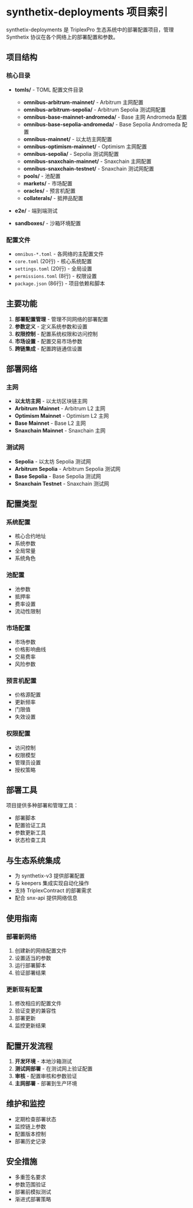 # synthetix-deployments 项目索引

synthetix-deployments 是 TriplexPro 生态系统中的部署配置项目，管理 Synthetix 协议在各个网络上的部署配置和参数。

## 项目结构

### 核心目录

- **tomls/** - TOML 配置文件目录
  - **omnibus-arbitrum-mainnet/** - Arbitrum 主网配置
  - **omnibus-arbitrum-sepolia/** - Arbitrum Sepolia 测试网配置
  - **omnibus-base-mainnet-andromeda/** - Base 主网 Andromeda 配置
  - **omnibus-base-sepolia-andromeda/** - Base Sepolia Andromeda 配置
  - **omnibus-mainnet/** - 以太坊主网配置
  - **omnibus-optimism-mainnet/** - Optimism 主网配置
  - **omnibus-sepolia/** - Sepolia 测试网配置
  - **omnibus-snaxchain-mainnet/** - Snaxchain 主网配置
  - **omnibus-snaxchain-testnet/** - Snaxchain 测试网配置
  - **pools/** - 池配置
  - **markets/** - 市场配置
  - **oracles/** - 预言机配置
  - **collaterals/** - 抵押品配置

- **e2e/** - 端到端测试

- **sandboxes/** - 沙箱环境配置

### 配置文件

- `omnibus-*.toml` - 各网络的主配置文件
- `core.toml` (20行) - 核心系统配置
- `settings.toml` (20行) - 全局设置
- `permissions.toml` (8行) - 权限设置
- `package.json` (86行) - 项目依赖和脚本

## 主要功能

1. **部署配置管理** - 管理不同网络的部署配置
2. **参数定义** - 定义系统参数和设置
3. **权限控制** - 配置系统权限和访问控制
4. **市场设置** - 配置交易市场参数
5. **跨链集成** - 配置跨链通信设置

## 部署网络

### 主网

- **以太坊主网** - 以太坊区块链主网
- **Arbitrum Mainnet** - Arbitrum L2 主网
- **Optimism Mainnet** - Optimism L2 主网
- **Base Mainnet** - Base L2 主网
- **Snaxchain Mainnet** - Snaxchain 主网

### 测试网

- **Sepolia** - 以太坊 Sepolia 测试网
- **Arbitrum Sepolia** - Arbitrum Sepolia 测试网
- **Base Sepolia** - Base Sepolia 测试网
- **Snaxchain Testnet** - Snaxchain 测试网

## 配置类型

### 系统配置

- 核心合约地址
- 系统参数
- 全局常量
- 系统角色

### 池配置

- 池参数
- 抵押率
- 费率设置
- 流动性限制

### 市场配置

- 市场参数
- 价格影响曲线
- 交易费率
- 风险参数

### 预言机配置

- 价格源配置
- 更新频率
- 门限值
- 失效设置

### 权限配置

- 访问控制
- 权限模型
- 管理员设置
- 授权策略

## 部署工具

项目提供多种部署和管理工具：

- 部署脚本
- 配置验证工具
- 参数更新工具
- 状态检查工具

## 与生态系统集成

- 为 synthetix-v3 提供部署配置
- 与 keepers 集成实现自动化操作
- 支持 TriplexContract 的部署需求
- 配合 snx-api 提供网络信息

## 使用指南

### 部署新网络

1. 创建新的网络配置文件
2. 设置适当的参数
3. 运行部署脚本
4. 验证部署结果

### 更新现有配置

1. 修改相应的配置文件
2. 验证变更的兼容性
3. 部署更新
4. 监控更新结果

## 配置开发流程

1. **开发环境** - 本地沙箱测试
2. **测试网部署** - 在测试网上验证配置
3. **审核** - 配置审核和参数验证
4. **主网部署** - 部署到生产环境

## 维护和监控

- 定期检查部署状态
- 监控链上参数
- 配置版本控制
- 部署历史记录

## 安全措施

- 多重签名要求
- 参数范围验证
- 部署前模拟测试
- 渐进式部署策略 